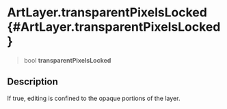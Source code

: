 ArtLayer.transparentPixelsLocked {#ArtLayer.transparentPixelsLocked}
================================

> bool **transparentPixelsLocked**

Description
-----------

If true, editing is confined to the opaque portions of the layer.
